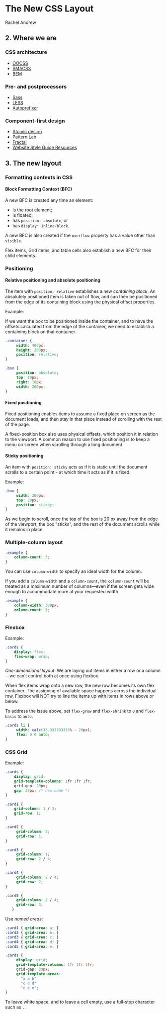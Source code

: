 # The New CSS Layout

Rachel Andrew

## 2. Where we are

### CSS architecture

- [OOCSS](https://www.smashingmagazine.com/2011/12/an-introduction-to-object-oriented-css-oocss/)
- [SMACSS](https://smacss.com/)
- [BEM](http://getbem.com/)

### Pre- and postprocessors

- [Sass](http://sass-lang.com/)
- [LESS](http://lesscss.org/)
- [Autoprefixer](https://github.com/postcss/autoprefixer)

### Component-first design

- [Atomic design](http://atomicdesign.bradfrost.com/)
- [Pattern Lab](https://patternlab.io/)
- [Fractal](https://fractal.build/)
- [Website Style Guide Resources](http://styleguides.io/)

## 3. The new layout

### Formatting contexts in CSS

#### Block Formatting Context (BFC)

A new BFC is created any time an element:

- is the root element;
- is floated;
- has `position: absolute`, or
- has `display: inline-block`.

A new BFC is also created if the `overflow` property has a value other than `visible`.

Flex items, Grid items, and table cells also establish a new BFC for their child elements.

### Positioning

#### Relative positioning and absolute positioning

The item with `position: relative` establishes a new *containing block*. An absolutely positioned item is taken out of flow, and can then be positioned from the edge of its containing block using the physical offset properties.

Example:

If we want the box to be positioned inside the container, and to have the offsets calculated from the edge of the container, we need to establish a containing block on that container.

```css
.container {
     width: 400px;
     height: 300px;
     position: relative;
}

.box {
     position: absolute;
     top: 10px;
     right: 10px;
     width: 200px;
}
```

#### Fixed positioning

Fixed positioning enables items to assume a fixed place on screen as the document loads, and then stay in that place instead of scrolling with the rest of the page.

A fixed-position box also uses physical offsets, which position it in relation to the viewport. A common reason to use fixed positioning is to keep a menu on screen when scrolling through a long document.

#### Sticky positioning

An item with `position: sticky` acts as if it is static until the document scrolls to a certain point - at which time it acts as if it is fixed.

Example:

```css
.box {
     width: 200px;
     top: 20px;
     position: sticky;
}
```

As we begin to scroll, once the top of the box is 20 px away from the edge of the viewport, the box "sticks", and the rest of the document scrolls while it remains in place.

### Multiple-column layout

```css
.example {
    column-count: 3;
}
```

You can use `column-width` to specify an ideal width for the column.

If you add a `column-width` and a `column-count`, the `column-count` will be treated as a maximum number of columns—even if the screen gets wide enough to accommodate more at your requested width.

```css
.example {
    column-width: 300px;
    column-count: 3;
}
```

### Flexbox

Example:

```css
.cards {
    display: flex;
    flex-wrap: wrap;
}
```

*One-dimensional layout*: We are laying out items in either a row or a column—we can’t control both at once using flexbox.

When flex items wrap onto a new row, the new row becomes its own flex container. The assigning of available space happens across the individual row. Flexbox will NOT try to line the items up with items in rows above or below.

To address the issue above, set `flex-grow` and `flex-shrink` to `0` and `flex-basis` to `auto`.

```css
.cards li {
     width: calc(33.333333333% - 20px);
     flex: 0 0 auto;
}
```

### CSS Grid

Example:

```css
.cards {
    display: grid;
    grid-template-columns: 1fr 1fr 1fr;
    grid-gap: 20px;
    gap: 20px; /* new name */
}

.card1 {
    grid-column: 1 / 3;
    grid-row: 1;
}

.card2 {
     grid-column: 3;
     grid-row: 1;
}

.card3 {
     grid-column: 1;
     grid-row: 2 / 4;
}

.card4 {
     grid-column: 2 / 4;
     grid-row: 2;
}

.card5 {
     grid-column: 2 / 4;
     grid-row: 3;
   }
```

Use *named areas*:

```css
.card1 { grid-area: a; }
.card2 { grid-area: b; }
.card3 { grid-area: c; }
.card4 { grid-area: d; }
.card5 { grid-area: e; }

.cards {
     display: grid;
     grid-template-columns: 1fr 1fr 1fr;
     grid-gap: 20px;
     grid-template-areas:
       "a a b"
       "c d d"
       "c e e";
}
```

To leave white space, and to leave a cell empty, use a full-stop character such as `.`.

